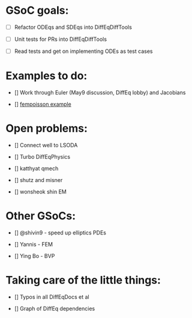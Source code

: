 # GSoC goals:

- [ ] Refactor ODEqs and SDEqs into DiffEqDiffTools
- [ ] Unit tests for PRs into DiffEqDiffTools

- [ ] Read tests and get on implementing ODEs as test cases



# Examples to do:

- [] Work through Euler (May9 discussion, DiffEq lobby) and Jacobians

- [] [fempoisson example](http://docs.juliadiffeq.org/latest/tutorials/fempoisson_example.html)

# Open problems:

- [] Connect well to LSODA

- [] Turbo DiffEqPhysics

- [] katthyat qmech

- [] shutz and misner

- [] wonsheok shin EM

# Other GSoCs:

- [] @shivin9 - speed up elliptics PDEs

- [] Yannis - FEM

- [] Ying Bo - BVP

# Taking care of the little things:

- [] Typos in all DiffEqDocs et al

- [] Graph of DiffEq dependencies
